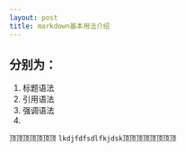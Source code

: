 ```yaml
---
layout: post
title: markdown基本用法介绍
---
```


## 分别为：
1. 标题语法
2. 引用语法
3. 强调语法
4. 
`顶顶顶顶顶顶顶`
```lkdjfdfsdlfkjdsk顶顶顶顶顶顶顶顶 ```
